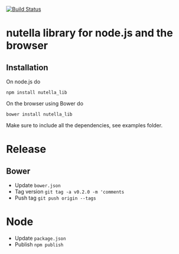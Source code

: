 [![Build Status](https://travis-ci.org/nutella-framework/nutella_lib.js.svg?branch=master)](https://travis-ci.org/nutella-framework/nutella_lib.js)

# nutella library for node.js and the browser

## Installation
On node.js do
```
npm install nutella_lib
```

On the browser using Bower do
```
bower install nutella_lib
```
Make sure to include all the dependencies, see examples folder.


# Release

## Bower
- Update `bower.json`
- Tag version `git tag -a v0.2.0 -m 'comments`
- Push tag `git push origin --tags`

# Node
- Update `package.json`
- Publish `npm publish`